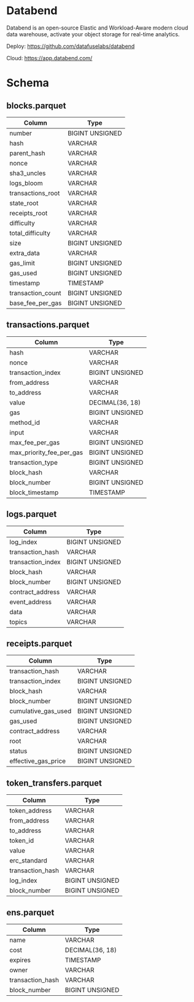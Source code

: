 # Databend

Databend is an open-source Elastic and Workload-Aware modern cloud data warehouse, activate your object storage for real-time analytics. 

Deploy: https://github.com/datafuselabs/databend

Cloud: https://app.databend.com/

# Schema

## blocks.parquet

| Column            | Type            |
|-------------------|-----------------|
| number            | BIGINT UNSIGNED |
| hash              | VARCHAR         |
| parent_hash       | VARCHAR         |
| nonce             | VARCHAR         |
| sha3_uncles       | VARCHAR         |
| logs_bloom        | VARCHAR         |
| transactions_root | VARCHAR         |
| state_root        | VARCHAR         |
| receipts_root     | VARCHAR         |
| difficulty        | VARCHAR         |
| total_difficulty  | VARCHAR         |
| size              | BIGINT UNSIGNED |
| extra_data        | VARCHAR         |
| gas_limit         | BIGINT UNSIGNED |
| gas_used          | BIGINT UNSIGNED |
| timestamp         | TIMESTAMP       |
| transaction_count | BIGINT UNSIGNED |
| base_fee_per_gas  | BIGINT UNSIGNED |


## transactions.parquet

| Column                   | Type            |
|--------------------------|-----------------|
| hash                     | VARCHAR         |
| nonce                    | VARCHAR         |
| transaction_index        | BIGINT UNSIGNED |
| from_address             | VARCHAR         |
| to_address               | VARCHAR         |
| value                    | DECIMAL(36, 18) |
| gas                      | BIGINT UNSIGNED |
| method_id                | VARCHAR         |
| input                    | VARCHAR         |
| max_fee_per_gas          | BIGINT UNSIGNED |
| max_priority_fee_per_gas | BIGINT UNSIGNED |
| transaction_type         | BIGINT UNSIGNED |
| block_hash               | VARCHAR         |
| block_number             | BIGINT UNSIGNED |
| block_timestamp          | TIMESTAMP       |

## logs.parquet

| Column            | Type            |
|-------------------|-----------------|
| log_index         | BIGINT UNSIGNED |
| transaction_hash  | VARCHAR         |
| transaction_index | BIGINT UNSIGNED |
| block_hash        | VARCHAR         |
| block_number      | BIGINT UNSIGNED |
| contract_address  | VARCHAR         |
| event_address     | VARCHAR         |
| data              | VARCHAR         |
| topics            | VARCHAR         |


## receipts.parquet

| Column               | Type              |
|----------------------|-------------------|
| transaction_hash     | VARCHAR           |
| transaction_index    | BIGINT UNSIGNED   |
| block_hash           | VARCHAR           |
| block_number         | BIGINT UNSIGNED   |
| cumulative_gas_used  | BIGINT UNSIGNED   |
| gas_used             | BIGINT UNSIGNED   |
| contract_address     | VARCHAR           |
| root                 | VARCHAR           |
| status               | BIGINT UNSIGNED   |
| effective_gas_price  | BIGINT UNSIGNED   |

## token_transfers.parquet

| Column             | Type            |
|--------------------|-----------------|
| token_address      | VARCHAR         |
| from_address       | VARCHAR         |
| to_address         | VARCHAR         |
| token_id           | VARCHAR         |
| value              | VARCHAR         |
| erc_standard       | VARCHAR         |
| transaction_hash   | VARCHAR         |
| log_index          | BIGINT UNSIGNED |
| block_number       | BIGINT UNSIGNED |

## ens.parquet

| Column             | Type            |
|--------------------|-----------------|
| name               | VARCHAR         |
| cost               | DECIMAL(36, 18) |
| expires            | TIMESTAMP       |
| owner              | VARCHAR         |
| transaction_hash   | VARCHAR         |
| block_number       | BIGINT UNSIGNED |
